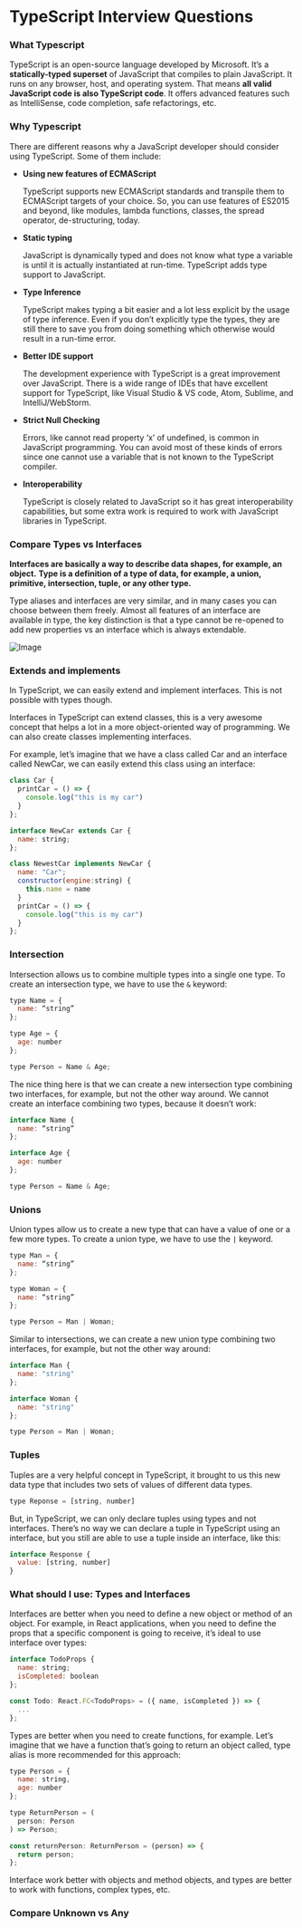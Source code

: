 # TypeScript Interview Questions

### What Typescript
TypeScript is an open-source language developed by Microsoft. It’s a **statically-typed superset** of JavaScript that compiles to plain JavaScript. It runs on any browser, host, and operating system. That means **all valid JavaScript code is also TypeScript code**. It offers advanced features such as IntelliSense, code completion, safe refactorings, etc.

### Why Typescript
There are different reasons why a JavaScript developer should consider using TypeScript. Some of them include:
- **Using new features of ECMAScript**

  TypeScript supports new ECMAScript standards and transpile them to ECMAScript targets of your choice. So, you can use features of ES2015 and beyond, like modules, lambda functions, classes, the spread operator, de-structuring, today.

- **Static typing**

  JavaScript is dynamically typed and does not know what type a variable is until it is actually instantiated at run-time. TypeScript adds type support to JavaScript.

- **Type Inference**

  TypeScript makes typing a bit easier and a lot less explicit by the usage of type inference. Even if you don’t explicitly type the types, they are still there to save you from doing something which otherwise would result in a run-time error.

- **Better IDE support**

  The development experience with TypeScript is a great improvement over JavaScript. There is a wide range of IDEs that have excellent support for TypeScript, like Visual Studio & VS code, Atom, Sublime, and IntelliJ/WebStorm.

- **Strict Null Checking**

  Errors, like cannot read property ‘x’ of undefined, is common in JavaScript programming. You can avoid most of these kinds of errors since one cannot use a variable that is not known to the TypeScript compiler.

- **Interoperability**

  TypeScript is closely related to JavaScript so it has great interoperability capabilities, but some extra work is required to work with JavaScript libraries in TypeScript.

### Compare Types vs Interfaces
**Interfaces are basically a way to describe data shapes, for example, an object.**
**Type is a definition of a type of data, for example, a union, primitive, intersection, tuple, or any other type.**

Type aliases and interfaces are very similar, and in many cases you can choose between them freely. Almost all features of an interface are available in type, the key distinction is that a type cannot be re-opened to add new properties vs an interface which is always extendable.

![Image](https://user-images.githubusercontent.com/30380214/128041806-ec4fc9c9-a0d1-44cc-8986-2f217491393d.png)

### Extends and implements
In TypeScript, we can easily extend and implement interfaces. This is not possible with types though.

Interfaces in TypeScript can extend classes, this is a very awesome concept that helps a lot in a more object-oriented way of programming. We can also create classes implementing interfaces.

For example, let’s imagine that we have a class called Car and an interface called NewCar, we can easily extend this class using an interface:
```jsx
class Car {
  printCar = () => {
    console.log("this is my car")
  }
};

interface NewCar extends Car {
  name: string;
};

class NewestCar implements NewCar {
  name: "Car";
  constructor(engine:string) {
    this.name = name
  }
  printCar = () => {
    console.log("this is my car")
  }
};
```

### Intersection
Intersection allows us to combine multiple types into a single one type. To create an intersection type, we have to use the `&` keyword:
```jsx
type Name = {
  name: “string”
};

type Age = {
  age: number
};

type Person = Name & Age;
```

The nice thing here is that we can create a new intersection type combining two interfaces, for example, but not the other way around. We cannot create an interface combining two types, because it doesn’t work:
```jsx
interface Name {
  name: “string”
};

interface Age {
  age: number
};

type Person = Name & Age;
```

### Unions
Union types allow us to create a new type that can have a value of one or a few more types. To create a union type, we have to use the `|` keyword.
```jsx
type Man = {
  name: “string”
};

type Woman = {
  name: “string”
};

type Person = Man | Woman;
```

Similar to intersections, we can create a new union type combining two interfaces, for example, but not the other way around:
```jsx
interface Man {
  name: "string"
};

interface Woman {
  name: "string"
};

type Person = Man | Woman;
```

### Tuples
Tuples are a very helpful concept in TypeScript, it brought to us this new data type that includes two sets of values of different data types.
```jsx
type Reponse = [string, number]
```
But, in TypeScript, we can only declare tuples using types and not interfaces. There’s no way we can declare a tuple in TypeScript using an interface, but you still are able to use a tuple inside an interface, like this:
```jsx
interface Response {
  value: [string, number]
}
```

### What should I use: Types and Interfaces
Interfaces are better when you need to define a new object or method of an object. For example, in React applications, when you need to define the props that a specific component is going to receive, it’s ideal to use interface over types:
```jsx
interface TodoProps {
  name: string;
  isCompleted: boolean
};

const Todo: React.FC<TodoProps> = ({ name, isCompleted }) => {
  ...
};
```
Types are better when you need to create functions, for example. Let’s imagine that we have a function that’s going to return an object called, type alias is more recommended for this approach:
```jsx
type Person = {
  name: string,
  age: number
};

type ReturnPerson = (
  person: Person
) => Person;

const returnPerson: ReturnPerson = (person) => {
  return person;
};
```
Interface work better with objects and method objects, and types are better to work with functions, complex types, etc.

### Compare Unknown vs Any
